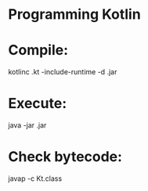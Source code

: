 # Programming Kotlin


# Compile:
kotlinc <filename>.kt -include-runtime -d <filename>.jar
	
# Execute:
java -jar <filename>.jar
	
# Check bytecode:
javap -c <filename>Kt.class